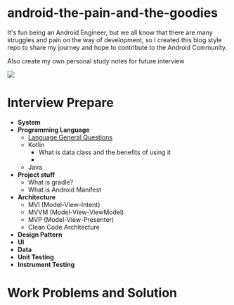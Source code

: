 # android-the-pain-and-the-goodies

It's fun being an Android Engineer, but we all know that there are many struggles and pain on the way of development, so I created this blog style repo to share my journey and hope to contribute to the Android Community. 

Also create my own personal study notes for future interview

![](https://source.android.com/static/docs/setup/images/Android_symbol_green_RGB.png)


# **Interview Prepare**
* **System**
* **Programming Language**
	* [Language General Questions](https://github.com/TTXD19/droid-the-pain-and-the-goodies/blob/main/Programming_Language/Language_Quesiton.md)
	* Kotlin
		* What is data class and the benefits of using it
		* 
	* Java
* **Project stuff**
	* What is gradle?
	* What is Android Manifest
* **Architecture**
	* MVI (Model-View-Intent)
	* MVVM (Model-View-ViewModel)
	* MVP (Model-View-Presenter)
	* Clean Code Architecture
* **Design Pattern**
* **UI**
* **Data**
* **Unit Testing**
* **Instrument Testing**


# **Work Problems and Solution**


